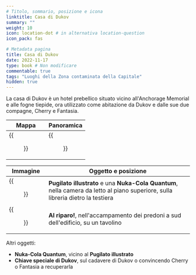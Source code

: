 ```yaml
---
# Titolo, sommario, posizione e icona
linktitle: Casa di Dukov
summary: ""
weight: 10
icon: location-dot # in alternativa location-question
icon_pack: fas

# Metadata pagina
title: Casa di Dukov
date: 2022-11-17
type: book # Non modificare
commentable: true
tags: "Luoghi della Zona contaminata della Capitale"
hidden: true
---
```



La casa di Dukov è un hotel prebellico situato vicino all'Anchorage Memorial e alle fogne tiepide, ora utilizzato come abitazione da Dukov e dalle sue due compagne, Cherry e Fantasia. 

| Mappa                                    | Panoramica                           |
| ---------------------------------------- | ------------------------------------ |
| {{<figure src="Dukovs_Place_loc.webp">}} | {{<figure src="Dukovs_Place.webp">}} |

| Immagine                                                    | Oggetto e posizione                                                                                                              |
| ----------------------------------------------------------- | -------------------------------------------------------------------------------------------------------------------------------- |
| {{<figure src="FO3_PI_Dukov's_Place.webp">}}                | **Pugilato illustrato** e una **Nuka-Cola Quantum**, nella camera da letto al piano superiore, sulla libreria dietro la testiera |
| {{<figure src="Duck_and_Cover!_festive_raider_camp.webp">}} | **Al riparo!**, nell'accampamento dei predoni a sud dell'edificio, su un tavolino                                                |


Altri oggetti:
- **Nuka-Cola Quantum**, vicino al **Pugilato illustrato**
- **Chiave speciale di Dukov**, sul cadavere di Dukov o convincendo Cherry o Fantasia a recuperarla

